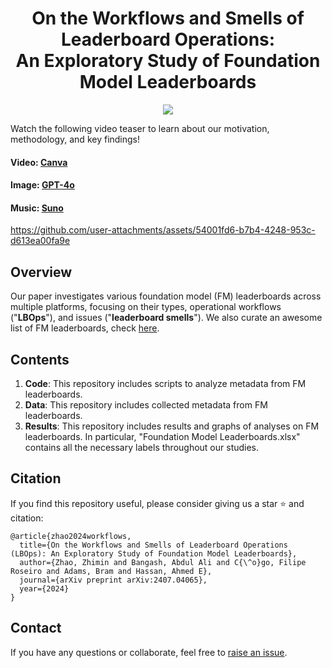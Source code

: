 <div align="center">
    <h1>On the Workflows and Smells of Leaderboard Operations:<br>An Exploratory Study of Foundation Model Leaderboards</h1>
</div>

<p align="center">
    <a href="https://arxiv.org/abs/2407.04065"><img src="https://img.shields.io/badge/📃-Arxiv-b31b1b?style=for-the-badge"></a>
</a>

Watch the following video teaser to learn about our motivation, methodology, and key findings!
#### Video: [Canva](https://www.canva.com)
#### Image: [GPT-4o](https://chat.openai.com)
#### Music: [Suno](https://suno.com)

https://github.com/user-attachments/assets/54001fd6-b7b4-4248-953c-d613ea00fa9e

## Overview
Our paper investigates various foundation model (FM) leaderboards across multiple platforms, focusing on their types, operational workflows ("**LBOps**"), and issues ("**leaderboard smells**"). We also curate an awesome list of FM leaderboards, check [here](https://github.com/SAILResearch/awesome-foundation-model-leaderboards).

## Contents
1. **Code**: This repository includes scripts to analyze metadata from FM leaderboards.
2. **Data**: This repository includes collected metadata from FM leaderboards.
3. **Results**: This repository includes results and graphs of analyses on FM leaderboards. In particular, "Foundation Model Leaderboards.xlsx" contains all the necessary labels throughout our studies.

## Citation
If you find this repository useful, please consider giving us a star :star: and citation:
```
@article{zhao2024workflows,
  title={On the Workflows and Smells of Leaderboard Operations (LBOps): An Exploratory Study of Foundation Model Leaderboards},
  author={Zhao, Zhimin and Bangash, Abdul Ali and C{\^o}go, Filipe Roseiro and Adams, Bram and Hassan, Ahmed E},
  journal={arXiv preprint arXiv:2407.04065},
  year={2024}
}
```

## Contact
If you have any questions or collaborate, feel free to [raise an issue](https://github.com/zhimin-z/Foundation-Model-Leaderboard-Survey/issues/new).

